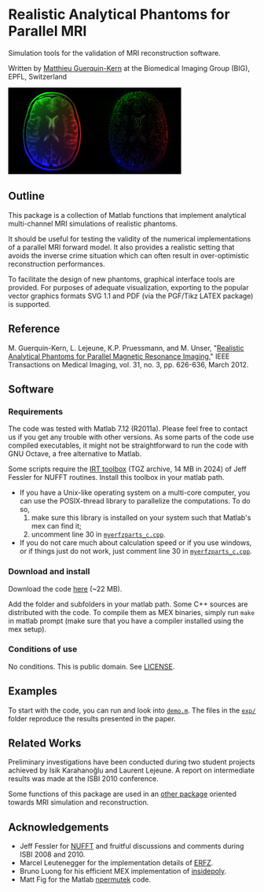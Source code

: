 # Realistic Analytical Phantoms for Parallel MRI

Simulation tools for the validation of MRI reconstruction software.

Written by [Matthieu Guerquin-Kern](mailto:guerquin-kern(AT)@crans(DOT).org) at the Biomedical Imaging Group (BIG), EPFL, Switzerland

<p><img src="misc/brain176.png" width="176"/><img src="misc/brain176-error.png" width="176"/></p>

## Outline

This package is a collection of Matlab functions that implement analytical multi-channel MRI simulations of realistic phantoms.

It should be useful for testing the validity of the numerical implementations of a parallel MRI forward model. It also provides a realistic setting that avoids the inverse crime situation which can often result in over-optimistic reconstruction performances.

To facilitate the design of new phantoms, graphical interface tools are provided. For purposes of adequate visualization, exporting to the popular vector graphics formats SVG 1.1 and PDF (via the PGF/Tikz LATEX package) is supported.

## Reference

M. Guerquin-Kern, L. Lejeune, K.P. Pruessmann, and M. Unser, "[Realistic Analytical Phantoms for Parallel Magnetic Resonance Imaging](https://hal.science/hal-01814155v1/)," IEEE Transactions on Medical Imaging, vol. 31, no. 3, pp. 626-636, March 2012.

## Software

### Requirements

The code was tested with Matlab 7.12 (R2011a). Please feel free to contact us if you get any trouble with other versions.
As some parts of the code use compiled executables, it might not be straightforward to run the code with GNU Octave, a free alternative to Matlab.

Some scripts require the [IRT toolbox](http://www.eecs.umich.edu/~fessler/irt/fessler.tgz) (TGZ archive, 14 MB in 2024) of Jeff Fessler for NUFFT routines. Install this toolbox in your matlab path.

- If you have a Unix-like operating system on a multi-core computer, you can use the POSIX-thread library to parallelize the computations. To do so,
    1. make sure this library is installed on your system such that Matlab's mex can find it;
    2. uncomment line 30 in [`myerfzparts_c.cpp`](misc/myerfzparts_c.cpp).
- If you do not care much about calculation speed or if you use windows, or if things just do not work, just comment line 30 in [`myerfzparts_c.cpp`](misc/myerfzparts_c.cpp).

### Download and install

Download the code [here](https://github.com/Biomedical-Imaging-Group/realistic-analytical-phantom/archive/refs/heads/main.zip) (~22 MB).

Add the folder and subfolders in your matlab path. Some C++ sources are distributed with the code. To compile them as MEX binaries, simply run `make` in matlab prompt (make sure that you have a compiler installed using the mex setup).

### Conditions of use

No conditions. This is public domain. See [LICENSE](LICENSE).

## Examples

To start with the code, you can run and look into [`demo.m`](demo.m). The files in the [`exp/`](exp/) folder reproduce the results presented in the paper.

## Related Works

Preliminary investigations have been conducted during two student projects achieved by Isik Karahanoğlu and Laurent Lejeune. A report on intermediate results was made at the ISBI 2010 conference.

Some functions of this package are used in an [other package](https://github.com/Biomedical-Imaging-Group/mri-reconstruction) oriented towards MRI simulation and reconstruction.

## Acknowledgements

- Jeff Fessler for [NUFFT](http://www.eecs.umich.edu/~fessler/irt) and fruitful discussions and comments during ISBI 2008 and 2010.
- Marcel Leutenegger for the implementation details of [ERFZ](https://documents.epfl.ch/users/l/le/leuteneg/www/MATLABToolbox/ErrorFunction.html).
- Bruno Luong for his efficient MEX implementation of [insidepoly](http://www.mathworks.com/matlabcentral/fileexchange/27840-2d-polygon-interior-detection).
- Matt Fig for the Matlab [npermutek](https://www.mathworks.com/matlabcentral/fileexchange/11462-n_permute_k) code.
